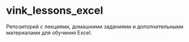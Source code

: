 # vink_lessons_excel
Репозиторий с лекциями, домашними заданиями и дополнительными материалами для обучения Excel.
